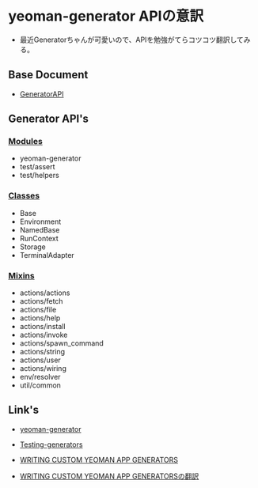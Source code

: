 
# yeoman-generator APIの意訳

 + 最近Generatorちゃんが可愛いので、APIを勉強がてらコツコツ翻訳してみる。

## Base Document

 + [GeneratorAPI](http://yeoman.github.io/generator/)

## Generator API's

### [Modules](https://github.com/MSakamaki/GeneratorAPI/blob/master/Module.md)

 + yeoman-generator
 + test/assert
 + test/helpers

### [Classes](https://github.com/MSakamaki/GeneratorAPI/blob/master/Classes.md)

 + Base
 + Environment
 + NamedBase
 + RunContext
 + Storage
 + TerminalAdapter


### [Mixins](https://github.com/MSakamaki/GeneratorAPI/blob/master/Mixins.md)

 + actions/actions
 + actions/fetch
 + actions/file
 + actions/help
 + actions/install
 + actions/invoke
 + actions/spawn_command
 + actions/string
 + actions/user
 + actions/wiring
 + env/resolver
 + util/common

## Link's

 + [yeoman-generator](https://github.com/yeoman/yeoman/wiki/Generators#wiki-frequently-asked-questions)

 + [Testing-generators](https://github.com/yeoman/generator/wiki/Testing-generators)

 + [WRITING CUSTOM YEOMAN APP GENERATORS](http://yeoman.io/generators.html)

 + [WRITING CUSTOM YEOMAN APP GENERATORSの翻訳](http://qiita.com/sys1yagi/items/da002b32b6663faaa705)
